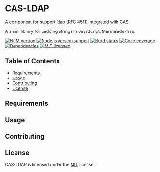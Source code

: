 # CAS-LDAP

A component for support ldap ([RFC 4511](https://tools.ietf.org/html/rfc4511)) integrated with [CAS](https://github.com/detailyang/cas-server)

A small library for padding strings in JavaScript. Marmalade-free.

[![NPM version][shield-npm]](#)
[![Node.js version support][shield-node]](#)
[![Build status][shield-build]](#)
[![Code coverage][shield-coverage]](#)
[![Dependencies][shield-dependencies]](#)
[![MIT licensed][shield-license]](#)

Table of Contents
-----------------

  * [Requirements](#requirements)
  * [Usage](#usage)
  * [Contributing](#contributing)
  * [License](#license)


Requirements
------------



Usage
-----


Contributing
------------




License
-------

CAS-LDAP is licensed under the [MIT](#) license.  




[node]: https://nodejs.org/
[npm]: https://www.npmjs.com/
[shield-coverage]: https://img.shields.io/badge/coverage-100%25-brightgreen.svg
[shield-dependencies]: https://img.shields.io/badge/dependencies-up%20to%20date-brightgreen.svg
[shield-license]: https://img.shields.io/badge/license-MIT-blue.svg
[shield-node]: https://img.shields.io/badge/node.js%20support-0.10–5-brightgreen.svg
[shield-npm]: https://img.shields.io/badge/npm-v3.2.0-blue.svg
[shield-build]: https://img.shields.io/badge/build-passing-brightgreen.svg
